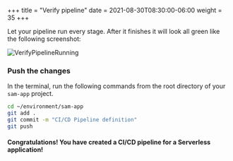+++
title = "Verify pipeline"
date = 2021-08-30T08:30:00-06:00
weight = 35
+++

Let your pipeline run every stage. After it finishes it will look all green like the following screenshot:

![VerifyPipelineRunning](/images/csharp/buildpipe/pipeline_stages.png)

### Push the changes

In the terminal, run the following commands from the root directory of your `sam-app` project.

```bash
cd ~/environment/sam-app
git add .
git commit -m "CI/CD Pipeline definition"
git push
```

#### Congratulations! You have created a CI/CD pipeline for a Serverless application!
